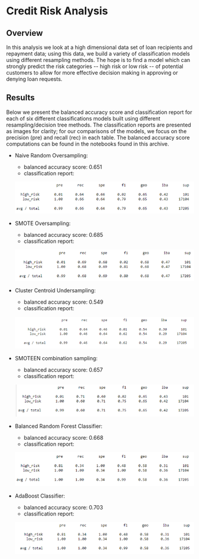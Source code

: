# Credit Risk Analysis

## Overview

In this analysis we look at a high dimensional data set of loan recipients and repayment data; using this data, we build a variety of classification models using different resampling methods. The hope is to find a model which can strongly predict the risk categories -- high risk or low risk -- of potential customers to allow for more effective decision making in approving or denying loan requests.

## Results

Below we present the balanced accuracy score and classification report for each of six different classifications models built using different resampling/decision tree methods. The classification reports are presented as images for clarity; for our comparisons of the models, we focus on the precision (pre) and recall (rec) in each table. The balanced accuracy score computations can be found in the notebooks found in this archive.

- Naive Random Oversampling:
  - balanced accuracy score: 0.651
  - classification report: 
  
  ![](https://raw.githubusercontent.com/SecretDoves3000/Credit_Risk_Analysis/main/images/ROSS.png)
 
- SMOTE Oversampling:
  - balanced accuracy score: 0.685
  - classification report: 
 
  ![](https://raw.githubusercontent.com/SecretDoves3000/Credit_Risk_Analysis/main/images/SMOTESS.png)
  
- Cluster Centroid Undersampling:
  - balanced accuracy score: 0.549
  - classification report: 
  
  ![](https://raw.githubusercontent.com/SecretDoves3000/Credit_Risk_Analysis/main/images/CCSS_s.png)
  
- SMOTEEN combination sampling:
  - balanced accuracy score: 0.657
  - classification report: 
  
  ![](https://raw.githubusercontent.com/SecretDoves3000/Credit_Risk_Analysis/main/images/SMOTENSS.png)
  
- Balanced Random Forest Classifier:
  - balanced accuracy score: 0.668
  - classification report: 
  
  ![](https://raw.githubusercontent.com/SecretDoves3000/Credit_Risk_Analysis/main/images/BRFSS.png)
  
- AdaBoost Classifier:
  - balanced accuracy score: 0.703
  - classification report: 
  
  ![](https://raw.githubusercontent.com/SecretDoves3000/Credit_Risk_Analysis/main/images/EEABSS.png)
